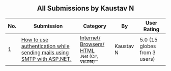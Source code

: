 ﻿<div align="center">

## All Submissions by Kaustav N

</div>

No.  | Submission | Category | By   | User Rating
---- | ---------- | -------- | ---- | -----------
1 | [How to use authentication while sending mails using SMTP with ASP\.NET\.<br />](https://github.com/Planet-Source-Code/kaustav-n-how-to-use-authentication-while-sending-mails-using-smtp-with-asp-net__10-1725) | [Internet/ Browsers/ HTML<br /><sup>.Net (C#, VB.net)</sup>](../ByCategory/internet-browsers-html__10-9.md) | Kaustav N | 5.0 (15 globes from 3 users)
